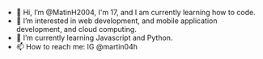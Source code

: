- 👋 Hi, I’m @MatinH2004, I'm 17, and I am currently learning how to code.
- 👀 I’m interested in web development, and mobile application development, and cloud computing.
- 🌱 I’m currently learning Javascript and Python.
- 📫 How to reach me: IG @martin04h

<!---
MatinH2004/MatinH2004 is a ✨ special ✨ repository because its `README.md` (this file) appears on your GitHub profile.
You can click the Preview link to take a look at your changes.
--->
